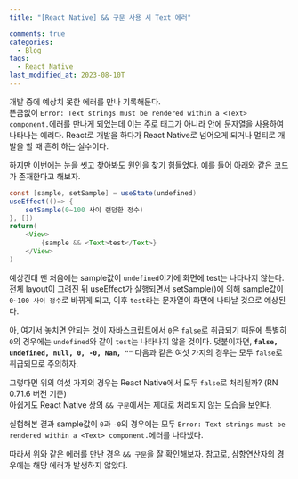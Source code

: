 ```yaml
---
title: "[React Native] && 구문 사용 시 Text 에러"

comments: true
categories:
  - Blog
tags:
  - React Native
last_modified_at: 2023-08-10T
---
```


개발 중에 예상치 못한 에러를 만나 기록해둔다.       
뜬금없이 `Error: Text strings must be rendered within a <Text> component.`에러를 만나게 되었는데 이는 주로 <Text>태그가 아니라 <View>안에 문자열을 사용하여 나타나는 에러다. 
React로 개발을 하다가 React Native로 넘어오게 되거나 멀티로 개발을 할 때 흔히 하는 실수이다. 

하지만 이번에는 눈을 씻고 찾아봐도 원인을 찾기 힘들었다.
예를 들어 아래와 같은 코드가 존재한다고 해보자.

```java
const [sample, setSample] = useState(undefined)
useEffect(()=> {
    setSample(0~100 사이 랜덤한 정수)
}, [])
return(
    <View>
        {sample && <Text>test</Text>}
    </View>
)
```

예상컨대 맨 처음에는 sample값이 `undefined`이기에 화면에 test는 나타나지 않는다.      
전체 layout이 그려진 뒤 useEffect가 실행되면서 setSample()에 의해 sample값이 `0~100 사이 정수`로 바뀌게 되고, 이후 `test`라는 문자열이 화면에 나타날 것으로 예상된다.

아, 여기서 놓치면 안되는 것이 자바스크립트에서 `0`은 `false`로 취급되기 때문에 특별히 `0`의 경우에는 `undefined`와 같이 `test`는 나타나지 않을 것이다. 
덧붙이자면, **`false, undefined, null, 0, -0, Nan, ""`** 다음과 같은 여섯 가지의 경우는 모두 `false`로 취급되므로 주의하자.

그렇다면 위의 여섯 가지의 경우는 React Native에서 모두 `false`로 처리될까? (RN 0.71.6 버전 기준)         
아쉽게도 React Native 상의 `&& 구문`에서는 제대로 처리되지 않는 모습을 보인다.

실험해본 결과 sample값이 `0`과 `-0`의 경우에는 모두 `Error: Text strings must be rendered within a <Text> component.`에러를 나타냈다.

따라서 위와 같은 에러를 만난 경우 `&& 구문`을 잘 확인해보자.
참고로, 삼항연산자의 경우에는 해당 에러가 발생하지 않았다. 